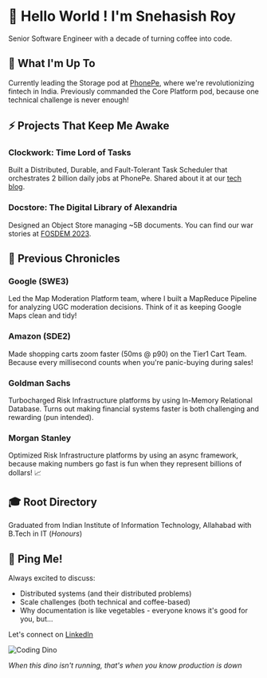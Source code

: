 # 🚀 Hello World ! I'm Snehasish Roy

Senior Software Engineer with a decade of turning coffee into code.

## 🎯 What I'm Up To
Currently leading the Storage pod at [PhonePe](https://www.phonepe.com/), where we're revolutionizing fintech in India. Previously commanded the Core Platform pod, because one technical challenge is never enough!

## ⚡ Projects That Keep Me Awake

### Clockwork: Time Lord of Tasks
Built a Distributed, Durable, and Fault-Tolerant Task Scheduler that orchestrates 2 billion daily jobs at PhonePe. Shared about it at our [tech blog](https://tech.phonepe.com/clockwork-the-backbone-of-phonepes-2-billion-daily-jobs).

### Docstore: The Digital Library of Alexandria
Designed an Object Store managing ~5B documents. You can find our war stories at [FOSDEM 2023](https://archive.fosdem.org/2023/schedule/event/sds_lessons_learnt_glusterfs/).

## 💼 Previous Chronicles

### Google (SWE3)
Led the Map Moderation Platform team, where I built a MapReduce Pipeline for analyzing UGC moderation decisions. Think of it as keeping Google Maps clean and tidy!

### Amazon (SDE2)
Made shopping carts zoom faster (50ms @ p90) on the Tier1 Cart Team. Because every millisecond counts when you're panic-buying during sales!

### Goldman Sachs 
Turbocharged Risk Infrastructure platforms by using In-Memory Relational Database. Turns out making financial systems faster is both challenging and rewarding (pun intended).

### Morgan Stanley
Optimized Risk Infrastructure platforms by using an async framework, because making numbers go fast is fun when they represent billions of dollars! 📈

## 🎓 Root Directory
Graduated from Indian Institute of Information Technology, Allahabad with B.Tech in IT (_Honours_) 

## 🤝 Ping Me!
Always excited to discuss:
- Distributed systems (and their distributed problems)
- Scale challenges (both technical and coffee-based)
- Why documentation is like vegetables - everyone knows it's good for you, but...

Let's connect on [LinkedIn](https://linkedin.com/in/snehasishroy)

![Coding Dino](https://github.com/saadeghi/saadeghi/blob/master/dino.gif)

_When this dino isn't running, that's when you know production is down_
